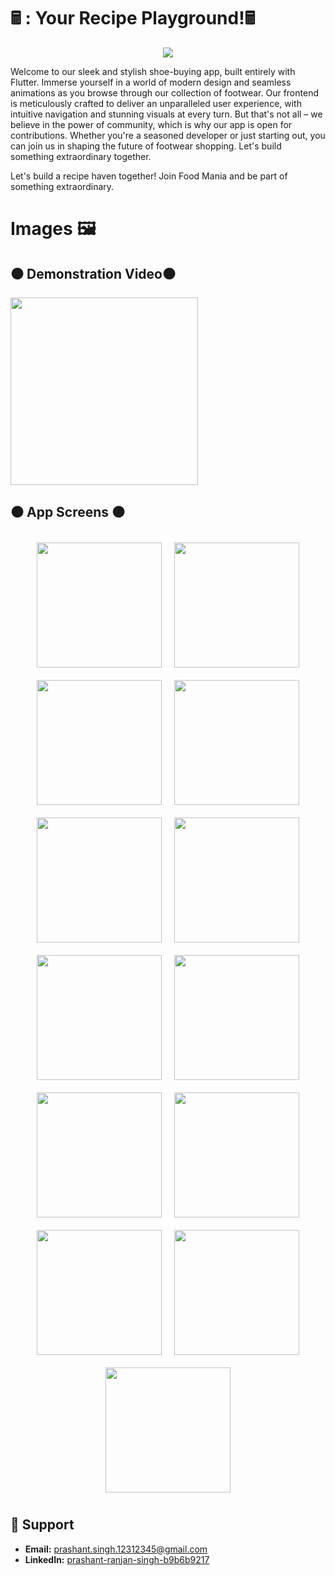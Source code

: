 # 🖩 : Your Recipe Playground!🖩

<div style="display: flex; justify-content: center;">
    <img src="https://raw.githubusercontent.com/Prashant-ranjan-singh-123/shoe_haven/main/assets/image/icon_1.jpg">
</div>

Welcome to our sleek and stylish shoe-buying app, built entirely with Flutter. Immerse yourself in a world of modern design and seamless animations as you browse through our collection of footwear. Our frontend is meticulously crafted to deliver an unparalleled user experience, with intuitive navigation and stunning visuals at every turn. But that's not all – we believe in the power of community, which is why our app is open for contributions. Whether you're a seasoned developer or just starting out, you can join us in shaping the future of footwear shopping. Let's build something extraordinary together.

Let's build a recipe haven together!  Join Food Mania and be part of something extraordinary.

# Images 🖼️

## ⚫ Demonstration Video⚫
<img src="https://github.com/Prashant-ranjan-singh-123/shoe_haven/blob/main/readme_stuff/video.gif?raw=true" width="300">

## ⚫ App Screens ⚫

<div style="display: flex; flex-wrap: wrap; justify-content: center;">
    <img src="https://raw.githubusercontent.com/Prashant-ranjan-singh-123/shoe_haven/main/readme_stuff/1.png" style="width: 200px; margin: 10px;">
    <img src="https://raw.githubusercontent.com/Prashant-ranjan-singh-123/shoe_haven/main/readme_stuff/2.png" style="width: 200px; margin: 10px;">
    <img src="https://raw.githubusercontent.com/Prashant-ranjan-singh-123/shoe_haven/main/readme_stuff/3.png" style="width: 200px; margin: 10px;">
    <img src="https://raw.githubusercontent.com/Prashant-ranjan-singh-123/shoe_haven/main/readme_stuff/4.png" style="width: 200px; margin: 10px;">
    <img src="https://raw.githubusercontent.com/Prashant-ranjan-singh-123/shoe_haven/main/readme_stuff/5.png" style="width: 200px; margin: 10px;">
    <img src="https://raw.githubusercontent.com/Prashant-ranjan-singh-123/shoe_haven/main/readme_stuff/6.png" style="width: 200px; margin: 10px;">
    <img src="https://raw.githubusercontent.com/Prashant-ranjan-singh-123/shoe_haven/main/readme_stuff/7.png" style="width: 200px; margin: 10px;">
    <img src="https://raw.githubusercontent.com/Prashant-ranjan-singh-123/shoe_haven/main/readme_stuff/8.png" style="width: 200px; margin: 10px;">
    <img src="https://raw.githubusercontent.com/Prashant-ranjan-singh-123/shoe_haven/main/readme_stuff/9.png" style="width: 200px; margin: 10px;">
    <img src="https://raw.githubusercontent.com/Prashant-ranjan-singh-123/shoe_haven/main/readme_stuff/10.png" style="width: 200px; margin: 10px;">
    <img src="https://raw.githubusercontent.com/Prashant-ranjan-singh-123/shoe_haven/main/readme_stuff/11.png" style="width: 200px; margin: 10px;">
    <img src="https://raw.githubusercontent.com/Prashant-ranjan-singh-123/shoe_haven/main/readme_stuff/12.png" style="width: 200px; margin: 10px;">
    <img src="https://raw.githubusercontent.com/Prashant-ranjan-singh-123/shoe_haven/main/readme_stuff/13.png" style="width: 200px; margin: 10px;">
</div>

## 🙋 Support

- **Email:** [prashant.singh.12312345@gmail.com](https://mail.google.com/mail/u/?authuser=prashant.singh.12312345@gmail.com)
- **LinkedIn:** [prashant-ranjan-singh-b9b6b9217](https://www.linkedin.com/in/prashant-ranjan-singh-b9b6b9217/)
